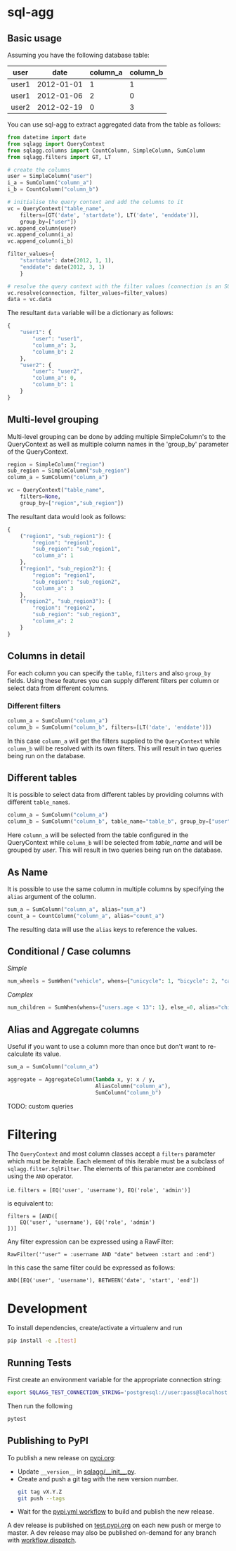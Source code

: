 # sql-agg

## Basic usage
Assuming you have the following database table:

| user  |    date    | column_a    | column_b    |
|-------|------------|-------------|-------------|
| user1 | 2012-01-01 |      1      |      1      |
| user1 | 2012-01-06 |      2      |      0      |
| user2 | 2012-02-19 |      0      |      3      |

You can use sql-agg to extract aggregated data from the table as follows:

```python
from datetime import date
from sqlagg import QueryContext
from sqlagg.columns import CountColumn, SimpleColumn, SumColumn
from sqlagg.filters import GT, LT

# create the columns
user = SimpleColumn("user")
i_a = SumColumn("column_a")
i_b = CountColumn("column_b")

# initialise the query context and add the columns to it
vc = QueryContext("table_name",
    filters=[GT('date', 'startdate'), LT('date', 'enddate')],
    group_by=["user"])
vc.append_column(user)
vc.append_column(i_a)
vc.append_column(i_b)

filter_values={
    "startdate": date(2012, 1, 1),
    "enddate": date(2012, 3, 1)
    }

# resolve the query context with the filter values (connection is an SQLAlchemy connection)
vc.resolve(connection, filter_values=filter_values)
data = vc.data
```

The resultant `data` variable will be a dictionary as follows:
```python
{
    "user1": {
        "user": "user1",
        "column_a": 3,
        "column_b": 2
    },
    "user2": {
        "user": "user2",
        "column_a": 0,
        "column_b": 1
    }
}
```

## Multi-level grouping
Multi-level grouping can be done by adding multiple SimpleColumn's to the QueryContext as well as multiple column names in
the 'group_by' parameter of the QueryContext.

```python
region = SimpleColumn("region")
sub_region = SimpleColumn("sub_region")
column_a = SumColumn("column_a")

vc = QueryContext("table_name",
    filters=None,
    group_by=["region","sub_region"])
```

The resultant data would look as follows:
```python
{
    ("region1", "sub_region1"): {
        "region": "region1",
        "sub_region": "sub_region1",
        "column_a": 1
    },
    ("region1", "sub_region2"): {
        "region": "region1",
        "sub_region": "sub_region2",
        "column_a": 3
    },
    ("region2", "sub_region3"): {
        "region": "region2",
        "sub_region": "sub_region3",
        "column_a": 2
    }
}
```

## Columns in detail
For each column you can specify the `table`, `filters` and also `group_by` fields. Using these features you can supply
different filters per column or select data from different columns.

### Different filters
```python
column_a = SumColumn("column_a")
column_b = SumColumn("column_b", filters=[LT('date', 'enddate')])
```

In this case `column_a` will get the filters supplied to the `QueryContext` while `column_b` will be resolved with its own
filters. This will result in two queries being run on the database.

## Different tables
It is possible to select data from different tables by providing columns with different `table_name`s.

```python
column_a = SumColumn("column_a")
column_b = SumColumn("column_b", table_name="table_b", group_by=["user"])
```

Here `column_a` will be selected from the table configured in the QueryContext while `column_b` will be selected from
*table_name* and will be grouped by *user*. This will result in two queries being run on the database.

## As Name
It is possible to use the same column in multiple columns by specifying the `alias` argument of the column.

```python
sum_a = SumColumn("column_a", alias="sum_a")
count_a = CountColumn("column_a", alias="count_a")
```

The resulting data will use the `alias` keys to reference the values.

## Conditional / Case columns
*Simple*
```python
num_wheels = SumWhen("vehicle", whens={"unicycle": 1, "bicycle": 2, "car": 4}, else_=0, alias="num_wheels")
```

*Complex*
```python
num_children = SumWhen(whens={"users.age < 13": 1}, else_=0, alias="children")
```

## Alias and Aggregate columns
Useful if you want to use a column more than once but don't want to re-calculate its value.
```python
sum_a = SumColumn("column_a")

aggregate = AggregateColumn(lambda x, y: x / y,
                            AliasColumn("column_a"),
                            SumColumn("column_b")
```
TODO: custom queries

# Filtering
The `QueryContext` and most column classes accept a `filters` parameter which must be iterable.
Each element of this iterable must be a subclass of `sqlagg.filter.SqlFilter`. The elements of this
parameter are combined using the `AND` operator.

i.e.
`filters = [EQ('user', 'username'), EQ('role', 'admin')]`

is equivalent to:

```
filters = [AND([
    EQ('user', 'username'), EQ('role', 'admin')
])]
```


Any filter expression can be expressed using a RawFilter:

`RawFilter('"user" = :username AND "date" between :start and :end')`

In this case the same filter could be expressed as follows:

`AND([EQ('user', 'username'), BETWEEN('date', 'start', 'end'])`

# Development

To install dependencies, create/activate a virtualenv and run

```sh
pip install -e .[test]
```

## Running Tests

First create an environment variable for the appropriate connection string:

```bash
export SQLAGG_TEST_CONNECTION_STRING='postgresql://user:pass@localhost:5432/sqlagg_test'
```

Then run the following

```python
pytest
```

## Publishing to PyPI

To publish a new release on [pypi.org](https://pypi.org/p/sqlagg/):

- Update `__version__` in [sqlagg/_\_init__.py](sqlagg/__init__.py). 
- Create and push a git tag with the new version number.
  ```sh
  git tag vX.Y.Z
  git push --tags
  ```
- Wait for the [pypi.yml workflow](https://github.com/dimagi/sql-agg/actions/workflows/pypi.yml)
  to build and publish the new release.

A dev release is published on [test.pypi.org](https://test.pypi.org/p/sqlagg/)
on each new push or merge to master. A dev release may also be published
on-demand for any branch with
[workflow dispatch](https://github.com/dimagi/sql-agg/actions/workflows/pypi.yml).
